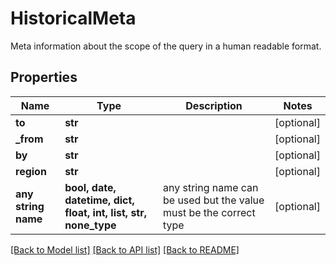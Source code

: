 # HistoricalMeta

Meta information about the scope of the query in a human readable format.

## Properties
Name | Type | Description | Notes
------------ | ------------- | ------------- | -------------
**to** | **str** |  | [optional] 
**_from** | **str** |  | [optional] 
**by** | **str** |  | [optional] 
**region** | **str** |  | [optional] 
**any string name** | **bool, date, datetime, dict, float, int, list, str, none_type** | any string name can be used but the value must be the correct type | [optional]

[[Back to Model list]](../README.md#documentation-for-models) [[Back to API list]](../README.md#documentation-for-api-endpoints) [[Back to README]](../README.md)


